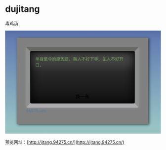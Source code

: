 # dujitang

毒鸡汤

![毒鸡汤预览效果](./dujitang_preview.png)

预览网址：[http://jitang.94275.cn/](http://jitang.94275.cn/)
